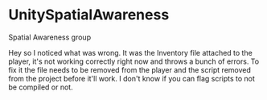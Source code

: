UnitySpatialAwareness
=====================

Spatial Awareness group

Hey so I noticed what was wrong. It was the Inventory file attached to the player, it's not working correctly right now and throws a bunch of errors. To fix it the file needs to be removed from the player and the script removed from the project before it'll work. I don't know if you can flag scripts to not be compiled or not.
